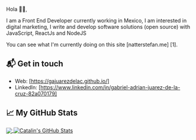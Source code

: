 
Hola 👋🏻,

I am a Front End Developer currently working in Mexico, 
I am interested in digital marketing, I write and develop 
software solutions (open source) with JavaScript, ReactJs and NodeJS

You can see what I'm currently doing on this site [natterstefan.me] [1].

## 📬 Get in touch

- Web: [https://gajuarezdelac.github.io/]
- LinkedIn: [https://www.linkedin.com/in/gabriel-adrian-juarez-de-la-cruz-82a070179]

## &#x1f4c8; My GitHub Stats

<a href="https://github.com/gajuarezdelac/gajuarezdelac">
  <img align="center" src="https://github-readme-stats.vercel.app/api/top-langs/?username=gajuarezdelac&hide=java,html&title_color=ffffff&text_color=c9cacc&icon_color=2bbc8a&bg_color=1d1f21" />
</a>

<a href="https://github.com/gajuarezdelac/gajuarezdelac">
  <img align="center" src="https://github-readme-stats.vercel.app/api?username=gajuarezdelac&show_icons=true&line_height=27&count_private=true&title_color=ffffff&text_color=c9cacc&icon_color=2bbc8a&bg_color=1d1f21" alt="Catalin's GitHub Stats" />
</a>

